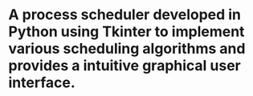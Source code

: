 # A process scheduler developed in Python using Tkinter to implement various scheduling algorithms and provides a intuitive graphical user interface.
